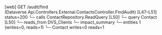 [web] GET /audit/find  (Dataverse.Api.Controllers.External.ContactsController.FindAudit)  [L47–L51] status=200
  └─ calls ContactRepository.ReadQuery [L50]
  └─ query Contact [L50]
    └─ reads_from DVS_Clients
  └─ impact_summary
    └─ entities 1 (writes=0, reads=1)
      └─ Contact writes=0 reads=1

